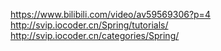 https://www.bilibili.com/video/av59569306?p=4
http://svip.iocoder.cn/Spring/tutorials/
http://svip.iocoder.cn/categories/Spring/